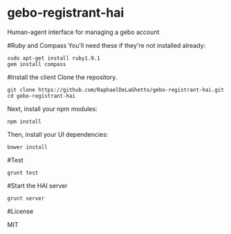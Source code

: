gebo-registrant-hai
===================

Human-agent interface for managing a gebo account

#Ruby and Compass
You'll need these if they're not installed already:

```
sudo apt-get install ruby1.9.1
gem install compass
```

#Install the client
Clone the repository.

```
git clone https://github.com/RaphaelDeLaGhetto/gebo-registrant-hai.git
cd gebo-registrant-hai
```

Next, install your npm modules:

```
npm install
```

Then, install your UI dependencies:

```
bower install
```

#Test

```
grunt test
```

#Start the HAI server

```
grunt server
```

#License

MIT
